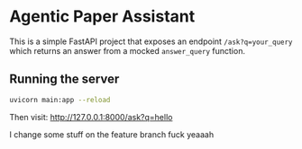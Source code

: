 # Agentic Paper Assistant

This is a simple FastAPI project that exposes an endpoint `/ask?q=your_query` which returns an answer from a mocked `answer_query` function.

## Running the server

```bash
uvicorn main:app --reload
```

Then visit: http://127.0.0.1:8000/ask?q=hello



I change some stuff on the feature branch fuck yeaaah

